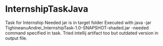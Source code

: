 # InternshipTaskJava
Task for Internship 
Needed jar is in target folder 
Executed with java -jar TighineanuAndrei_InternshipTask-1.0-SNAPSHOT-shaded.jar -needed command specified in task.
Tried intellij artifact too but outdated version in output file.
